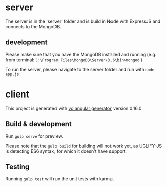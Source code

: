 # server

The server is in the 'server' folder and is build in Node with ExpressJS and connects to the MongoDB.

## development

Please make sure that you have the MongoDB installed and running (e.g. from terminal: `C:\Program Files\MongoDB\Server\3.6\bin>mongod` )

To run the server, please navigate to the server folder and run with `node app.js`

# client

This project is generated with [yo angular generator](https://github.com/yeoman/generator-angular)
version 0.16.0.

## Build & development

Run `gulp serve` for preview.

Please note that the `gulp build` for building will not work yet, as UGLIFY-JS is detecting ES6 syntax, for which it doesn't have support. 

## Testing

Running `gulp test` will run the unit tests with karma.
